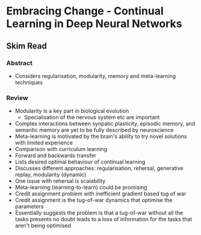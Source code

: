 # Embracing Change - Continual Learning in Deep Neural Networks
## Skim Read
### Abstract
* Considers regularisation, modularity, memory and meta-learning techniques

### Review
* Modularity is a key part in biological evolution
	* Specialisation of the nervous system etc are important
* Complex interactions between synpatic plasticity, episodic memory, and semantic memory are yet to be fully described by neuroscience
* Meta-learning is motivated by the brain's ability to try novel solutions with limited experience
* Comparison with curriculum learning
* Forward and backwards transfer 
* Lists desired optimal behaviour of continual learning
* Discusses different approaches: regularisation, rehersal, generative replay, modularity (dynamic)
* One issue with rehersal is scalability
* Meta-learning (learning-to-learn) could be promising
* Credit assignment problem with inefficient gradient based tug of war
* Credit assignment is the tug-of-war dynamics that optimise the parameters
* Essentially suggests the problem is that a tug-of-war without all the tasks presents no doubt leads to a loss of information for the tasks that aren't being optimised
